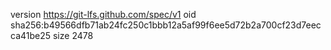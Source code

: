 version https://git-lfs.github.com/spec/v1
oid sha256:b49566dfb71ab24fc250c1bbb12a5af99f6ee5d72b2a700cf23d7eecca41be25
size 2478

